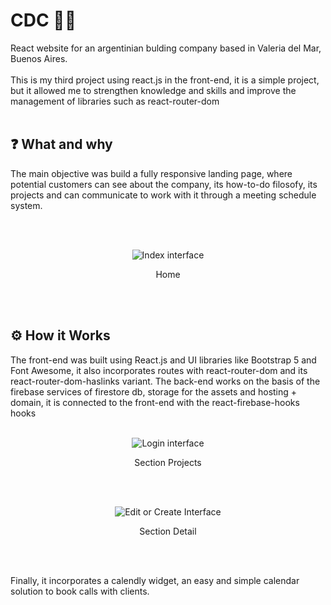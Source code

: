 # CDC 👷🔨

React website for an argentinian bulding company based in Valeria del Mar, Buenos Aires.<br><br>
This is my third project using react.js in the front-end, it is a simple project, but it allowed me to strengthen knowledge and skills and improve the management of libraries such as react-router-dom
<br><br>

## :question: What and why
The main objective was build a fully responsive landing page, where potential customers can see about the company, its how-to-do filosofy, its projects and can communicate to work with it through a meeting schedule system.

<br><br>

<div align="center">
  <img src="https://i.ibb.co/LhnSxy2/og.png" alt="Index interface"/>
  <p>Home</p>
</div>

<br><br>

## :gear: How it Works
The front-end was built using React.js and UI libraries like Bootstrap 5 and Font Awesome, it also incorporates routes with react-router-dom and its react-router-dom-haslinks variant.
The back-end works on the basis of the firebase services of firestore db, storage for the assets and hosting + domain, it is connected to the front-end with the react-firebase-hooks hooks<br><br>

<div align="center">
  <img src="https://i.ibb.co/tLKsMhC/section.png" alt="Login interface" />
  <p>Section Projects</p>
</div>

<br><br>

<div align="center">
  <img src="https://i.ibb.co/LRX3q5j/section-In.png" alt="Edit or Create Interface" />
  <p>Section Detail</p>
</div>

<br><br>

Finally, it incorporates a calendly widget, an easy and simple calendar solution to book calls with clients.

<br>


